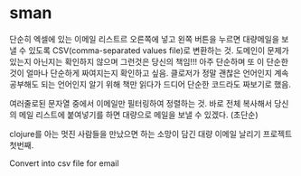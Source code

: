 # sman

단순히 엑셀에 있는 이메일 리스트르 오른쪽에 넣고 왼쪽 버튼을 누르면 대량메일을 보낼 수 있도록
CSV(comma-separated values file)로 변환하는 것.
도메인이 문제가 있는지 아닌지는 확인하지 않으며 그런것은 당신의 책임!!!
아주 단순하며 또 이 단순한 것이 얼마나 단순하게 짜여지는지 확인하고 싶음.
클로저가 정말 괜찮은 언어인지 계속 공부해도 되는 언어인지 알기 위해 책만 읽다가 드디어 단순한 코드라도
짜보기로 했음.

여러줄로된 문자열 중에서 이메일만 필터링하여 정렬하는 것.
바로 전체 복사해서 당신의 메일 리스트에 붙여넣기를 하면 대량으로 메일을 보낼 수 있겠다. (초단순)

clojure를 아는 멋진 사람들을 만났으면 하는 소망이 담긴 대량 이메일 날리기 프로젝트 첫번째.


Convert into csv file for email
